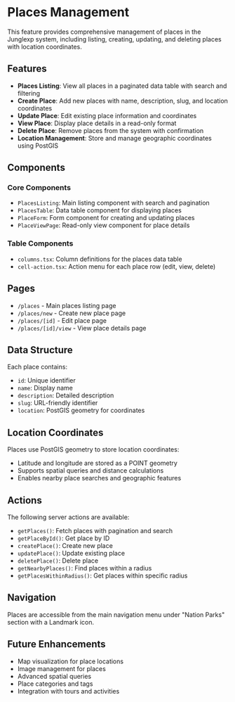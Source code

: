 # Places Management

This feature provides comprehensive management of places in the Junglexp system, including listing, creating, updating, and deleting places with location coordinates.

## Features

- **Places Listing**: View all places in a paginated data table with search and filtering
- **Create Place**: Add new places with name, description, slug, and location coordinates
- **Update Place**: Edit existing place information and coordinates
- **View Place**: Display place details in a read-only format
- **Delete Place**: Remove places from the system with confirmation
- **Location Management**: Store and manage geographic coordinates using PostGIS

## Components

### Core Components

- `PlacesListing`: Main listing component with search and pagination
- `PlacesTable`: Data table component for displaying places
- `PlaceForm`: Form component for creating and updating places
- `PlaceViewPage`: Read-only view component for place details

### Table Components

- `columns.tsx`: Column definitions for the places data table
- `cell-action.tsx`: Action menu for each place row (edit, view, delete)

## Pages

- `/places` - Main places listing page
- `/places/new` - Create new place page
- `/places/[id]` - Edit place page
- `/places/[id]/view` - View place details page

## Data Structure

Each place contains:

- `id`: Unique identifier
- `name`: Display name
- `description`: Detailed description
- `slug`: URL-friendly identifier
- `location`: PostGIS geometry for coordinates

## Location Coordinates

Places use PostGIS geometry to store location coordinates:

- Latitude and longitude are stored as a POINT geometry
- Supports spatial queries and distance calculations
- Enables nearby place searches and geographic features

## Actions

The following server actions are available:

- `getPlaces()`: Fetch places with pagination and search
- `getPlaceById()`: Get place by ID
- `createPlace()`: Create new place
- `updatePlace()`: Update existing place
- `deletePlace()`: Delete place
- `getNearbyPlaces()`: Find places within a radius
- `getPlacesWithinRadius()`: Get places within specific radius

## Navigation

Places are accessible from the main navigation menu under "Nation Parks" section with a Landmark icon.

## Future Enhancements

- Map visualization for place locations
- Image management for places
- Advanced spatial queries
- Place categories and tags
- Integration with tours and activities
